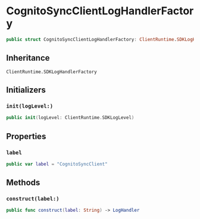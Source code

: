 # CognitoSyncClientLogHandlerFactory

``` swift
public struct CognitoSyncClientLogHandlerFactory: ClientRuntime.SDKLogHandlerFactory 
```

## Inheritance

`ClientRuntime.SDKLogHandlerFactory`

## Initializers

### `init(logLevel:)`

``` swift
public init(logLevel: ClientRuntime.SDKLogLevel) 
```

## Properties

### `label`

``` swift
public var label = "CognitoSyncClient"
```

## Methods

### `construct(label:)`

``` swift
public func construct(label: String) -> LogHandler 
```
